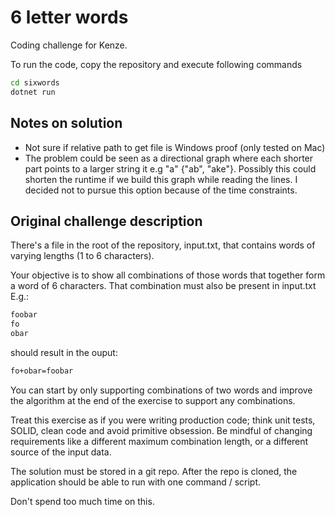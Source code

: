 # 6 letter words

Coding challenge for Kenze.

To run the code, copy the repository and execute following commands

```bash
cd sixwords
dotnet run
```

## Notes on solution

- Not sure if relative path to get file is Windows proof (only tested on Mac)
- The problem could be seen as a directional graph where each shorter part points to a larger string it e.g "a" {"ab", "ake"}. Possibly this could shorten the runtime if we build this graph while reading the lines. I decided not to pursue this option because of the time constraints.

## Original challenge description

There's a file in the root of the repository, input.txt, that contains words of varying lengths (1 to 6 characters).

Your objective is to show all combinations of those words that together form a word of 6 characters. That combination must also be present in input.txt
E.g.:

```bash
foobar  
fo  
obar  
```

should result in the ouput:  

```bash
fo+obar=foobar
```

You can start by only supporting combinations of two words and improve the algorithm at the end of the exercise to support any combinations.

Treat this exercise as if you were writing production code; think unit tests, SOLID, clean code and avoid primitive obsession. Be mindful of changing requirements like a different maximum combination length, or a different source of the input data.

The solution must be stored in a git repo. After the repo is cloned, the application should be able to run with one command / script.

Don't spend too much time on this.
